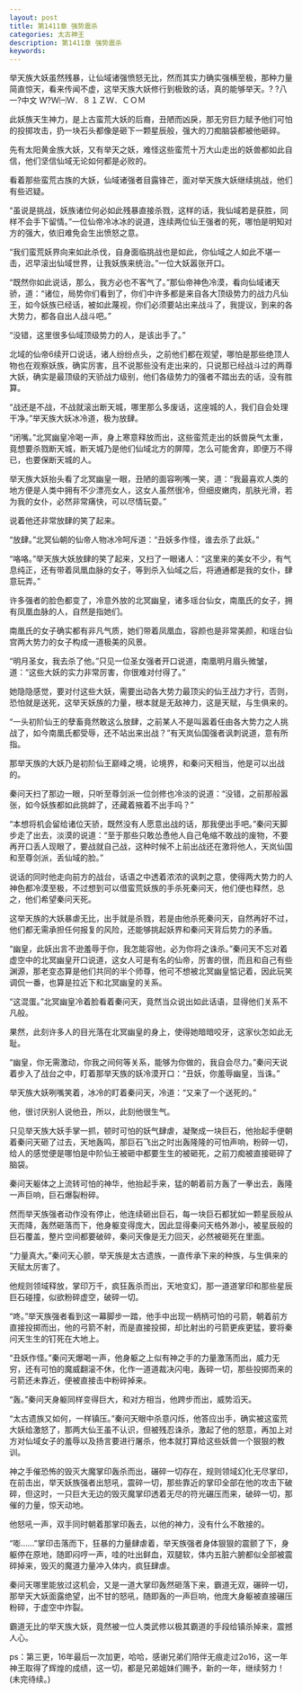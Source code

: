 ```yaml
---
layout: post
title: 第1411章 强势震杀
categories: 太古神王
description: 第1411章 强势震杀
keywords:
---
```


举天族大妖虽然残暴，让仙域诸强愤怒无比，然而其实力确实强横至极，那种力量简直惊天，看来传闻不虚，这举天族大妖修行到极致的话，真的能够举天。?  ?八一?中文 Ｗ?Ｗ㈠Ｗ．８１ＺＷ．ＣＯＭ

此妖族天生神力，是上古蛮荒大妖的后裔，丑陋而凶戾，那无穷巨力赋予他们可怕的投掷攻击，扔一块石头都像是砸下一颗星辰般，强大的刀痴脑袋都被他砸碎。

先有太阳黄金族大妖，又有举天之妖，难怪这些蛮荒十万大山走出的妖兽都如此自信，他们坚信仙域无论如何都是必败的。

看着那些蛮荒古族的大妖，仙域诸强者目露锋芒，面对举天族大妖继续挑战，他们有些迟疑。

“虽说是挑战，妖族诸位何必如此残暴直接杀戮，这样的话，我仙域若是获胜，同样不会手下留情。”一位仙帝冷冰冰的说道，连续两位仙王强者的死，哪怕是明知对方的强大，依旧难免会生出愤怒之意。

“我们蛮荒妖界向来如此杀伐，自身面临挑战也是如此，你仙域之人如此不堪一击，迟早滚出仙域世界，让我妖族来统治。”一位大妖嚣张开口。

“既然你如此说话，那么，我方必也不客气了。”那仙帝神色冷漠，看向仙域诸天骄，道：“诸位，局势你们看到了，你们中许多都是来自各大顶级势力的战力凡仙王，如今妖族已经话，被如此蔑视，你们必须要站出来战斗了，我提议，到来的各大势力，都各自出人战斗吧。”

“没错，这里很多仙域顶级势力的人，是该出手了。”

北域的仙帝6续开口说话，诸人纷纷点头，之前他们都在观望，哪怕是那些绝顶人物也在观察妖族，确实厉害，且不说那些没有走出来的，只说那已经战斗过的两尊大妖，确实是最顶级的天骄战力级别，他们各级势力的强者不踏出去的话，没有胜算。

“战还是不战，不战就滚出断天城，哪里那么多废话，这座城的人，我们自会处理干净。”举天族大妖冰冷道，极为放肆。

“闭嘴。”北冥幽皇冷喝一声，身上寒意释放而出，这些蛮荒走出的妖兽戾气太重，竟想要杀戮断天城，断天城乃是他们仙域北方的屏障，怎么可能舍弃，即便万不得已，也要保断天城的人。

举天族大妖抬头看了北冥幽皇一眼，丑陋的面容咧嘴一笑，道：“我最喜欢人类的地方便是人类中拥有不少漂亮女人，这女人虽然很冷，但细皮嫩肉，肌肤光滑，若为我的女仆，必然非常痛快，可以尽情玩耍。”

说着他还非常放肆的笑了起来。

“放肆。”北冥仙朝的仙帝人物冰冷呵斥道：“丑妖多作怪，谁去杀了此妖。”

“咯咯。”举天族大妖放肆的笑了起来，又扫了一眼诸人：“这里来的美女不少，有气息纯正，还有带着凤凰血脉的女子，等到杀入仙域之后，将通通都是我的女仆，肆意玩弄。”

许多强者的脸色都变了，冷意外放的北冥幽皇，诸多瑶台仙女，南凰氏的女子，拥有凤凰血脉的人，自然是指她们。

南凰氏的女子确实都有非凡气质，她们带着凤凰血，容颜也是非常美颜，和瑶台仙宫两大势力的女子构成一道极美的风景。

“明月圣女，我去杀了他。”只见一位圣女强者开口说道，南凰明月眉头微皱，道：“这些大妖的实力非常厉害，你很难对付得了。”

她隐隐感觉，要对付这些大妖，需要出动各大势力最顶尖的仙王战力才行，否则，恐怕就是送死，这举天妖族的力量，根本就是无敌神力，这是天赋，与生俱来的。

“一头初阶仙王的孽畜竟然敢这么放肆，之前某人不是叫嚣着任由各大势力之人挑战了，如今南凰氏都受辱，还不站出来出战？”有天岚仙国强者讽刺说道，意有所指。

那举天族的大妖乃是初阶仙王巅峰之境，论境界，和秦问天相当，他是可以出战的。

秦问天扫了那边一眼，只听至尊剑派一位剑修也冷淡的说道：“没错，之前那般嚣张，如今妖族都如此挑衅了，还藏着掖着不出手吗？”

“本想将机会留给诸位天骄，既然没有人愿意出战的话，那我便出手吧。”秦问天脚步走了出去，淡漠的说道：“至于那些只敢怂恿他人自己龟缩不敢战的废物，不要再开口丢人现眼了，要战就自己战，这种时候不上前出战还在激将他人，天岚仙国和至尊剑派，丢仙域的脸。”

说话的同时他走向前方的战台，话语之中透着浓浓的讽刺之意，使得两大势力的人神色都冷漠至极，不过想到可以借蛮荒妖族的手杀死秦问天，他们便也释然，总之，他们希望秦问天死。

这举天族的大妖暴虐无比，出手就是杀戮，若是由他杀死秦问天，自然再好不过，他们都无需承担任何报复的风险，还能够挑起妖界和秦问天背后势力的矛盾。

“幽皇，此妖出言不逊羞辱于你，我怎能容他，必为你将之诛杀。”秦问天不忘对着虚空中的北冥幽皇开口说道，这女人可是有名的仙帝，厉害的很，而且和自己有些渊源，那老变态算是他们共同的半个师尊，他可不想被北冥幽皇惦记着，因此玩笑调侃一番，也算是拉近下和北冥幽皇的关系。

“这混蛋。”北冥幽皇冷着脸看着秦问天，竟然当众说出如此话语，显得他们关系不凡般。

果然，此刻许多人的目光落在北冥幽皇的身上，使得她暗暗咬牙，这家伙怎如此无耻。

“幽皇，你无需激动，你我之间何等关系，能够为你做的，我自会尽力。”秦问天说着步入了战台之中，盯着那举天族的妖冷漠开口：“丑妖，你羞辱幽皇，当诛。”

举天族大妖咧嘴笑着，冰冷的盯着秦问天，冷道：“又来了一个送死的。”

他，很讨厌别人说他丑，所以，此刻他很生气。

只见举天族大妖手掌一抓，顿时可怕的妖气肆虐，凝聚成一块巨石，他抬起手便朝着秦问天砸了过去，天地轰鸣，那巨石飞出之时出轰隆隆的可怕声响，粉碎一切，给人的感觉便是哪怕是中阶仙王被砸中都要生生的被砸死，之前刀痴被直接砸碎了脑袋。

秦问天躯体之上流转可怕的神华，他抬起手来，猛的朝着前方轰了一拳出去，轰隆一声巨响，巨石爆裂粉碎。

然而举天族强者动作没有停止，他连续砸出巨石，每一块巨石都犹如一颗星辰般从天而降，轰然砸落而下，他身躯变得庞大，因此显得秦问天格外渺小，被星辰般的巨石覆盖，整片空间都要破碎，秦问天像是无力回天，必然被砸死在里面。

“力量真大。”秦问天心颤，举天族是太古遗族，一直传承下来的种族，与生俱来的天赋太厉害了。

他规则领域释放，掌印万千，疯狂轰杀而出，天地变幻，那一道道掌印和那些星辰巨石碰撞，似欲粉碎虚空，破碎一切。

“咚。”举天族强者看到这一幕脚步一踏，他手中出现一柄柄可怕的弓箭，朝着前方直接投掷而出，他的弓箭不射，而是直接投掷，却比射出的弓箭更疾更猛，要将秦问天生生的钉死在大地上。

“丑妖作怪。”秦问天爆喝一声，他身躯之上似有神之手的力量激荡而出，威力无穷，还有可怕的魔威翻滚不休，化作一道道裁决闪电，轰碎一切，那些投掷而来的弓箭还未靠近，便被直接击中粉碎掉来。

“轰。”秦问天身躯同样变得巨大，和对方相当，他跨步而出，威势滔天。

“太古遗族又如何，一样镇压。”秦问天眼中杀意闪烁，他答应出手，确实被这蛮荒大妖给激怒了，那两大仙王虽不认识，但被残忍诛杀，激起了他的怒意，再加上对方对仙域女子的羞辱以及扬言要进行屠杀，他本就打算给这些妖兽一个狠狠的教训。

神之手催恐怖的毁灭大魔掌印轰杀而出，碾碎一切存在，规则领域幻化无尽掌印，在前击出，举天妖族强者出怒吼，震碎一切，那些靠近的掌印全部在他的攻击下破碎，但这时，一只巨大无边的毁灭魔掌印透着无尽的符光碾压而来，破碎一切，那催的力量，惊天动地。

他怒吼一声，双手同时朝着那掌印轰去，以他的神力，没有什么不敢接的。

“嘭……”掌印击落而下，狂暴的力量肆虐着，举天族强者身体狠狠的震颤了下，身躯停在原地，随即闷哼一声，哇的吐出鲜血，双腿软，体内五脏六腑都似全部被震碎掉来，毁灭的魔道力量冲入体内，疯狂肆虐。

秦问天哪里能放过这机会，又是一道大掌印轰然砸落下来，霸道无双，碾碎一切，那举天大妖面露绝望，出不甘的怒吼，随即轰的一声巨响，他庞大身躯被直接碾压粉碎，于虚空中炸裂。

霸道无比的举天族大妖，竟然被一位人类武修以极其霸道的手段给镇杀掉来，震撼人心。

ps：第三更，16年最后一次加更，哈哈，感谢兄弟们陪伴无痕走过2o16，这一年神王取得了辉煌的成绩，这一切，都是兄弟姐妹们赐予，新的一年，继续努力！(未完待续。)
